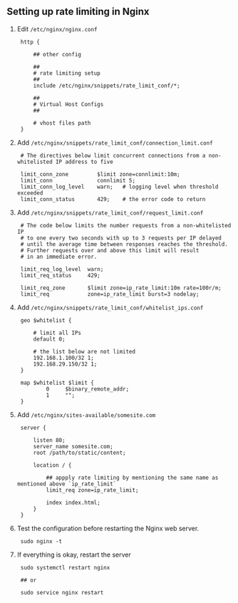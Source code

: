 ## Setting up rate limiting in Nginx

1. Edit `/etc/nginx/nginx.conf`

        http {

            ## other config

            ##
            # rate limiting setup
            ##
            include /etc/nginx/snippets/rate_limit_conf/*;
                    
            ##
            # Virtual Host Configs
            ##
                    
            # vhost files path
        }

2. Add `/etc/nginx/snippets/rate_limit_conf/connection_limit.conf`

        # The directives below limit concurrent connections from a non-whitelisted IP address to five

        limit_conn_zone         $limit zone=connlimit:10m;
        limit_conn              connlimit 5;
        limit_conn_log_level    warn;   # logging level when threshold exceeded
        limit_conn_status       429;    # the error code to return


3. Add `/etc/nginx/snippets/rate_limit_conf/request_limit.conf`

        # The code below limits the number requests from a non-whitelisted IP
        # to one every two seconds with up to 3 requests per IP delayed
        # until the average time between responses reaches the threshold.
        # Further requests over and above this limit will result
        # in an immediate error.

        limit_req_log_level  warn;
        limit_req_status     429;

        limit_req_zone       $limit zone=ip_rate_limit:10m rate=100r/m;
        limit_req            zone=ip_rate_limit burst=3 nodelay;


4. Add `/etc/nginx/snippets/rate_limit_conf/whitelist_ips.conf`

        geo $whitelist {

            # limit all IPs
            default 0;

            # the list below are not limited
            192.168.1.100/32 1;
            192.168.29.150/32 1;
        }

        map $whitelist $limit {
                0     $binary_remote_addr;
                1     "";
        }


5. Add `/etc/nginx/sites-available/somesite.com`

        server {
            
            listen 80;
            server_name somesite.com;
            root /path/to/static/content;

            location / {

                ## appply rate limiting by mentioning the same name as mentioned above `ip_rate_limit`
                limit_req zone=ip_rate_limit;

                index index.html;
            }
        }
        
6. Test the configuration before restarting the Nginx web server.

        sudo nginx -t

7. If everything is okay, restart the server

        sudo systemctl restart nginx

        ## or

        sudo service nginx restart